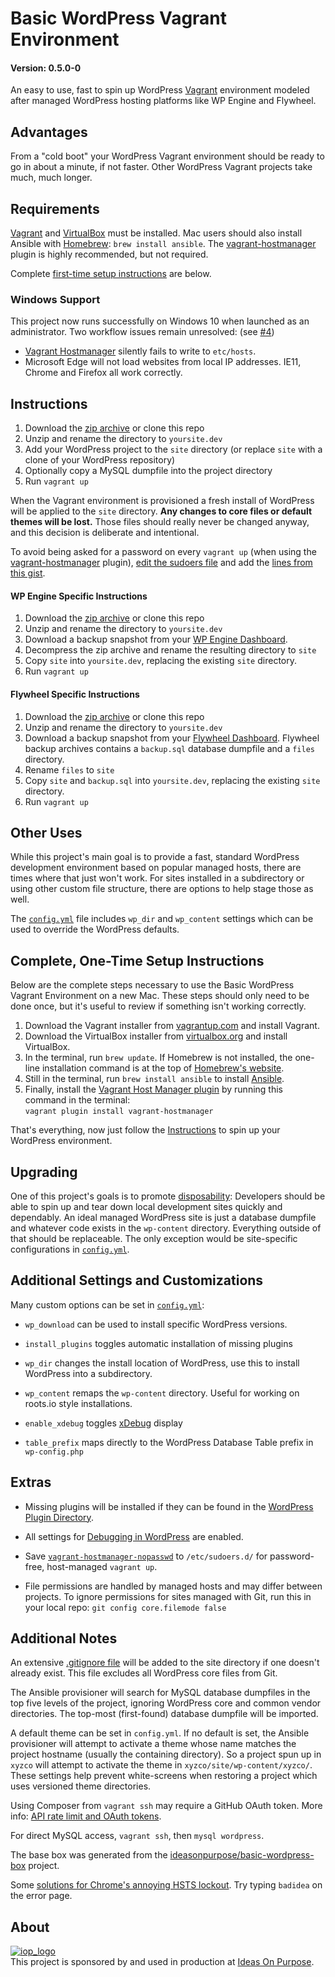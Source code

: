 # Basic WordPress Vagrant Environment
#### Version: 0.5.0-0

An easy to use, fast to spin up WordPress [Vagrant][] environment modeled after managed WordPress hosting platforms like WP Engine and Flywheel.

## Advantages
From a "cold boot" your WordPress Vagrant environment should be ready to go in about a minute, if not faster. Other WordPress Vagrant projects take much, much longer. 


## Requirements

[Vagrant][] and [VirtualBox][] must be installed. Mac users should also install Ansible with [Homebrew][]: `brew install ansible`. The [vagrant-hostmanager][] plugin is highly recommended, but not required.

Complete [first-time setup instructions](#complete-one-time-setup-instructions) are below.

### Windows Support
This project now runs successfully on Windows 10 when launched as an administrator. Two workflow issues remain unresolved: (see [#4](https://github.com/ideasonpurpose/basic-wordpress-vagrant/issues/4))

- [Vagrant Hostmanager][vagrant-hostmanager] silently fails to write to `etc/hosts`.
- Microsoft Edge will not load websites from local IP addresses. IE11, Chrome and Firefox all work correctly. 


## Instructions

1. Download the [zip archive](https://github.com/ideasonpurpose/basic-wordpress-vagrant/archive/master.zip) or clone this repo
2. Unzip and rename the directory to `yoursite.dev`
3. Add your WordPress project to the `site` directory (or replace `site` with a clone of your WordPress repository)
4. Optionally copy a MySQL dumpfile into the project directory
5. Run `vagrant up`

When the Vagrant environment is provisioned a fresh install of WordPress will be applied to the `site` directory. **Any changes to core files or default themes will be lost.** Those files should really never be changed anyway, and this decision is deliberate and intentional. 

To avoid being asked for a password on every `vagrant up` (when using the [vagrant-hostmanager][] plugin), [edit the sudoers file][visudo] and add the [ lines from this gist][sudoers].

#### WP Engine Specific Instructions
1. Download the [zip archive](https://github.com/ideasonpurpose/basic-wordpress-vagrant/archive/master.zip) or clone this repo
2. Unzip and rename the directory to `yoursite.dev`
3. Download a backup snapshot from your [WP Engine Dashboard](https://my.wpengine.com).
4. Decompress the zip archive and rename the resulting directory to `site`
5. Copy `site` into `yoursite.dev`, replacing the existing `site` directory.
6. Run `vagrant up`


#### Flywheel Specific Instructions

1. Download the [zip archive](https://github.com/ideasonpurpose/basic-wordpress-vagrant/archive/master.zip) or clone this repo
2. Unzip and rename the directory to `yoursite.dev`
3. Download a backup snapshot from your [Flywheel Dashboard](https://app.getflywheel.com). Flywheel backup archives contains a `backup.sql` database dumpfile and a `files` directory.
4. Rename `files` to `site`
5. Copy `site` and `backup.sql` into `yoursite.dev`, replacing the existing `site` directory.
6. Run `vagrant up`


## Other Uses

While this project's main goal is to provide a fast, standard WordPress development environment based on popular managed hosts, there are times where that just won't work. For sites installed in a subdirectory or using other custom file structure, there are options to help stage those as well.

The [`config.yml`][config] file includes `wp_dir` and `wp_content` settings which can be used to override the WordPress defaults.

## Complete, One-Time Setup Instructions

Below are the complete steps necessary to use the Basic WordPress Vagrant Environment on a new Mac. These steps should only need to be done once, but it's useful to review if something isn't working correctly. 

1. Download the Vagrant installer from [vagrantup.com][vagrant] and install Vagrant.
2. Download the VirtualBox installer from [virtualbox.org][virtualbox] and install VirtualBox.
3. In the terminal, run `brew update`. If Homebrew is not installed, the one-line installation command is at the top of [Homebrew's website][homebrew].
4. Still in the terminal, run `brew install ansible` to install [Ansible][].
5. Finally, install the [Vagrant Host Manager plugin][vagrant-hostmanager] by running this command in the terminal:  
   `vagrant plugin install vagrant-hostmanager`

That's everything, now just follow the [Instructions](#instructions) to spin up your WordPress environment.

## Upgrading

One of this project's goals is to promote [disposability](http://12factor.net/disposability): Developers should be able to spin up and tear down local development sites quickly and dependably. An ideal managed WordPress site is just a database dumpfile and whatever code exists in the `wp-content` directory. Everything outside of that should be replaceable. The only exception would be site-specific configurations in [`config.yml`][config].

## Additional Settings and Customizations

Many custom options can be set in [`config.yml`][config]:

* `wp_download` can be used to install specific WordPress versions. 

* `install_plugins` toggles automatic installation of missing plugins

* `wp_dir` changes the install location of WordPress, use this to install WordPress into a subdirectory.

* `wp_content` remaps the `wp-content` directory. Useful for working on roots.io style installations.

* `enable_xdebug` toggles [xDebug][] display

* `table_prefix` maps directly to the WordPress Database Table prefix in `wp-config.php`


## Extras

* Missing plugins will be installed if they can be found in the [WordPress Plugin Directory](https://wordpress.org/plugins/).

* All settings for [Debugging in WordPress](https://codex.wordpress.org/Debugging_in_WordPress) are enabled.  

* Save [`vagrant-hostmanager-nopasswd`][sudoers] to `/etc/sudoers.d/` for password-free, host-managed `vagrant up`.

* File permissions are handled by managed hosts and may differ between projects. To ignore permissions for sites managed with Git, run this in your local repo: `git config core.filemode false`


## Additional Notes

An extensive [.gitignore file][gitignore] will be added to the site directory if one doesn't already exist. This file excludes all WordPress core files from Git.

The Ansible provisioner will search for MySQL database dumpfiles in the top five levels of the project, ignoring WordPress core and common vendor directories. The top-most (first-found) database dumpfile will be imported.

A default theme can be set in `config.yml`. If no default is set, the Ansible provisioner will attempt to activate a theme whose name matches the project hostname (usually the containing directory). So a project spun up in `xyzco` will attempt to activate the theme in `xyzco/site/wp-content/xyzco/`. These settings help prevent white-screens when restoring a project which uses versioned theme directories.

Using Composer from `vagrant ssh` may require a GitHub OAuth token. More info: [API rate limit and OAuth tokens](https://github.com/composer/composer/blob/master/doc/articles/troubleshooting.md#api-rate-limit-and-oauth-tokens).

For direct MySQL access, `vagrant ssh`, then `mysql wordpress`. 

The base box was generated from the [ideasonpurpose/basic-wordpress-box](https://github.com/ideasonpurpose/basic-wordpress-box) project. 

Some [solutions for Chrome's annoying HSTS lockout][hsts]. Try typing `badidea` on the error page. 


## About

[![iop_logo](https://cloud.githubusercontent.com/assets/8320/9443542/944a8bce-4a4f-11e5-9d2f-54999b1687d5.png)][iop]  
This project is sponsored by and used in production at [Ideas On Purpose][iop].

[iop]: http://ideasonpurpose.com
[vagrant]: https://www.vagrantup.com
[virtualbox]: https://www.virtualbox.org
[ansible]: http://docs.ansible.com/ansible/intro_installation.html
[homebrew]: http://brew.sh
[gitignore]: https://gist.github.com/joemaller/4f7518e0d04a82a3ca16
[vagrant-hostmanager]: https://github.com/smdahlen/vagrant-hostmanager
[config]: https://github.com/ideasonpurpose/basic-wordpress-vagrant/blob/master/config.yml
[windows]: https://github.com/ideasonpurpose/basic-wordpress-vagrant/issues/4
[sudoers]: https://gist.github.com/joemaller/41912f5d027a4adc7c14
[visudo]: http://stackoverflow.com/a/14101449
[xdebug]: https://xdebug.org/docs/
[hsts]: https://stackoverflow.com/questions/33268264/chromethe-website-uses-hsts-network-errors-this-page-will-probably-work-late
